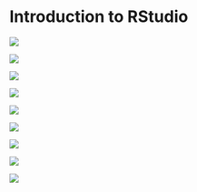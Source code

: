 
# Introduction to RStudio 

![](images/rstudio_1.PNG)

![](images/rstudio_2.PNG)

![](images/rstudio_3.PNG)

![](images/rstudio_4.PNG)

![](images/rstudio_5.PNG)

![](images/rstudio_6.PNG)

![](images/rstudio_7.PNG)

![](images/rstudio_8.PNG)

![](images/rstudio_9.PNG)
